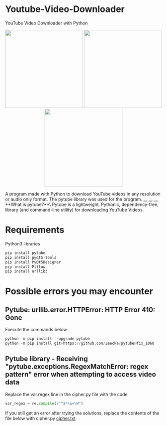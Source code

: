 # Youtube-Video-Downloader
YouTube Video Downloader with Python
<p align="center">
<img src="https://user-images.githubusercontent.com/60680749/151407098-bf212882-7673-4642-9e6d-8b546264f065.png" width="250" height="250">
<img src="https://user-images.githubusercontent.com/60680749/151404941-fff3e7b5-9a2d-4ad0-bbef-9af3d2cbbf9b.png" width="250" height="250">
<img src="https://user-images.githubusercontent.com/60680749/151404957-e789f80f-f41e-4e04-9e4c-8bae768bfcee.png" width="250" height="250">
</p>
A program made with Python to download YouTube videos in any resolution or audio only format.
The pytube library was used for the program.
__
__
__
**What is pytube?**\
Pytube is a lightweight, Pythonic, dependency-free, library (and command-line utility) for downloading YouTube Videos.

# Requirements

Python3 libraries
````python
pip install pytube
pip install pyqt5-tools
pip install PyQt5Designer
pip install Pillow
pip install urllib3
````
# Possible errors you may encounter

## Pytube: urllib.error.HTTPError: HTTP Error 410: Gone
Execute the commands below.

```python
python -m pip install --upgrade pytube
python -m pip install git+https://github.com/Zeecka/pytube@fix_1060
````

## Pytube library - Receiving "pytube.exceptions.RegexMatchError: regex pattern" error when attempting to access video data

Replace the var.regex line in the cipher.py file with the code

```python
var_regex = re.compile(r"^$*\w+\W")
````

If you still get an error after trying the solutions, replace the contents of the file below with cipher.py
[cipher.txt](https://github.com/engincandanabas/Youtube-Video-Downloader/files/7952552/cipher.txt)

